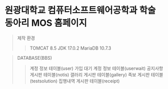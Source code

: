 # 원광대학교 컴퓨터소프트웨어공학과 학술 동아리 MOS 홈페이지


> 제작 환경
>   > TOMCAT 8.5
>   > JDK 17.0.2
>   > MariaDB 10.7.3

> DATABASE(BBS)
>   > 계정 정보 테이블(user)
>   > 가입 대기 계정 정보 테이블(userwait)
>   > 공지사항 게시판 테이블(notis)
>   > 갤러리 게시판 테이블(gallery)
>   > 족보 게시판 테이블(testsolution)
>   > 집행내역 게시판 테이블(receipt)